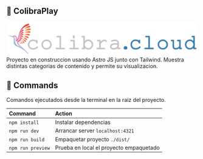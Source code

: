 ## 🚀 ColibraPlay
![Logo](https://raw.githubusercontent.com/B0lemix/Colibra_Play/bc39635a81532374cee32b6b21aadb8ad35d2a41/public/logo.svg)
Proyecto en construccion usando Astro JS junto con Tailwind. Muestra distintas categorias de contenido y permite su visualizacion.

## 🧞 Commands

Comandos ejecutados desde la terminal en la raiz del proyecto.

| Command                   | Action                                           |
| :------------------------ | :----------------------------------------------- |
| `npm install`             | Instalar dependencias                           |
| `npm run dev`             | Arrancar server  `localhost:4321`      |
| `npm run build`           | Empaquetar proyecto `./dist/`          |
| `npm run preview`         | Prueba en local el proyecto empaquetado    |
